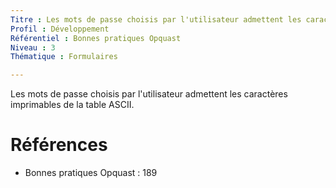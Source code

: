 ```yaml
---
Titre : Les mots de passe choisis par l'utilisateur admettent les caractères imprimables de la table ASCII.
Profil : Développement
Référentiel : Bonnes pratiques Opquast
Niveau : 3
Thématique : Formulaires

---
```

Les mots de passe choisis par l'utilisateur admettent les caractères imprimables de la table ASCII.

# Références

*   Bonnes pratiques Opquast : 189